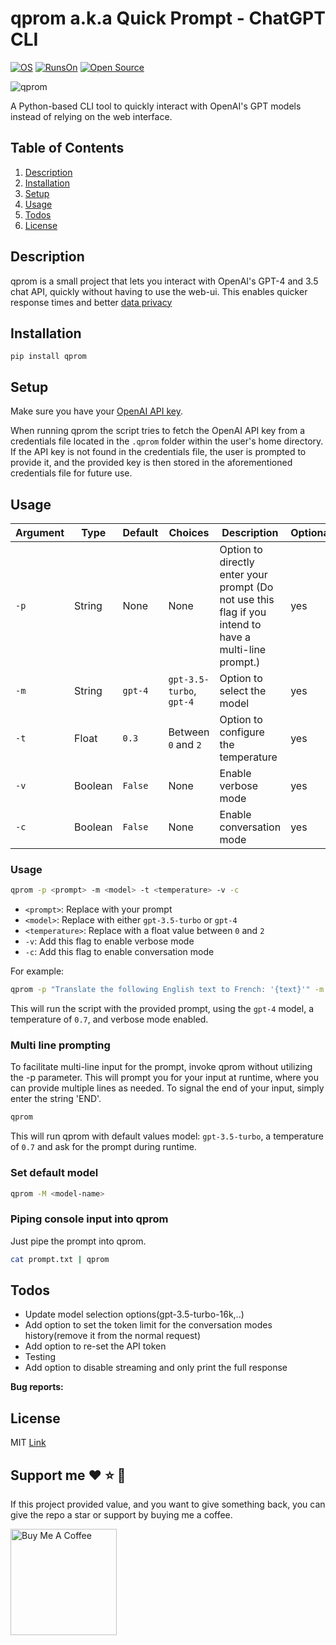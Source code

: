 # qprom a.k.a Quick Prompt - ChatGPT CLI

[![OS](https://img.shields.io/badge/Runs%20on%3A-Linux%20%7C%20Mac-green)]() [![RunsOn](https://img.shields.io/github/license/MartinWie/AEnv)](https://github.com/MartinWie/AEnv/blob/master/LICENSE) [![Open Source](https://badges.frapsoft.com/os/v1/open-source.svg?v=103)](https://opensource.org/)

![qprom](https://github.com/MartinWie/qprom/blob/main/qprom_logo.png)

A Python-based CLI tool to quickly interact with OpenAI's GPT models instead of relying on the web interface.

## Table of Contents

1. [Description](#description)
2. [Installation](#installation)
3. [Setup](#Setup)
3. [Usage](#Usage)
4. [Todos](#Todos)
5. [License](#License)

## Description

qprom is a small project that lets you interact with OpenAI's GPT-4 and 3.5 chat API, quickly without having to use the web-ui.
This enables quicker response times and better [data privacy](https://openai.com/policies/api-data-usage-policies)

## Installation


```
pip install qprom
```

## Setup

Make sure you have your [OpenAI API key](https://platform.openai.com/account/api-keys).

When running qprom the script tries to fetch the OpenAI API key from a credentials file located in the `.qprom` folder within the user's home directory. 
If the API key is not found in the credentials file, the user is prompted to provide it, and the provided key is then stored in the aforementioned credentials file for future use.

## Usage

| Argument | Type | Default | Choices | Description                                                                                            | Optional |
|----------|---|---|---|--------------------------------------------------------------------------------------------------------|---|
| `-p`     | String | None | None | Option to directly enter your prompt (Do not use this flag if you intend to have a multi-line prompt.) | yes |
| `-m`     | String | `gpt-4` | `gpt-3.5-turbo`, `gpt-4` | Option to select the model                                                                             | yes |
| `-t`     | Float | `0.3` | Between `0` and `2` | Option to configure the temperature                                                                    | yes |
| `-v`     | Boolean | `False` | None | Enable verbose mode                                                                                    | yes |
| `-c`     | Boolean | `False` | None | Enable conversation mode                                                                               | yes |

### Usage

```bash
qprom -p <prompt> -m <model> -t <temperature> -v -c
```

- `<prompt>`: Replace with your prompt
- `<model>`: Replace with either `gpt-3.5-turbo` or `gpt-4`
- `<temperature>`: Replace with a float value between `0` and `2`
- `-v`: Add this flag to enable verbose mode
- `-c`: Add this flag to enable conversation mode

For example:

```bash
qprom -p "Translate the following English text to French: '{text}'" -m gpt-4 -t 0.7 -v
```

This will run the script with the provided prompt, using the `gpt-4` model, a temperature of `0.7`, and verbose mode enabled.

### Multi line prompting
To facilitate multi-line input for the prompt, invoke qprom without utilizing the -p parameter. This will prompt you for your input at runtime, where you can provide multiple lines as needed. To signal the end of your input, simply enter the string 'END'.

```bash
qprom
```

This will run qprom with default values model: `gpt-3.5-turbo`, a temperature of `0.7` and ask for the prompt during runtime.

### Set default model

```bash
qprom -M <model-name>
```


### Piping console input into qprom 
Just pipe the prompt into qprom.

```bash
cat prompt.txt | qprom
```

## Todos


* Update model selection options(gpt-3.5-turbo-16k,..)
* Add option to set the token limit for the conversation modes history(remove it from the normal request)
* Add option to re-set the API token
* Testing
* Add option to disable streaming and only print the full response


**Bug reports:**


## License

MIT [Link](https://github.com/MartinWie/qprom/blob/master/LICENSE)

## Support me :heart: :star: :money_with_wings:
If this project provided value, and you want to give something back, you can give the repo a star or support by buying me a coffee.

<a href="https://buymeacoffee.com/MartinWie" target="_blank"><img src="https://cdn.buymeacoffee.com/buttons/v2/default-blue.png" alt="Buy Me A Coffee" width="170"></a>